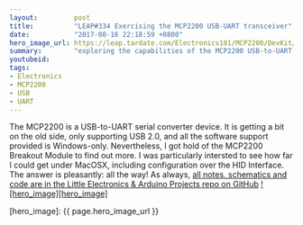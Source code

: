 ```yaml
---
layout:         post
title:          "LEAP#334 Exercising the MCP2200 USB-UART transceiver"
date:           "2017-08-16 22:18:59 +0800"
hero_image_url: https://leap.tardate.com/Electronics101/MCP2200/DevKit/assets/DevKit_build.jpg
summary:        "exploring the capabilities of the MCP2200 USB-to-UART transceiver and program it from a MacOSX host"
youtubeid:
tags:
- Electronics
- MCP2200
- USB
- UART
---
```


The MCP2200 is a USB-to-UART serial converter device.
It is getting a bit on the old side, only supporting USB 2.0, and all the software support provided is Windows-only.
Nevertheless, I got hold of the MCP2200 Breakout Module to find out more.
I was particularly intersted to see how far I could get under MacOSX, including configuration over the HID Interface.
The answer is pleasantly: all the way!
As always, [all notes, schematics and code are in the Little Electronics & Arduino Projects repo on GitHub][project]
[![hero_image][hero_image]][project]

[leap]: https://leap.tardate.com
[project]: https://github.com/tardate/LittleArduinoProjects/tree/master/Electronics101/MCP2200/DevKit
[hero_image]: {{ page.hero_image_url }}
